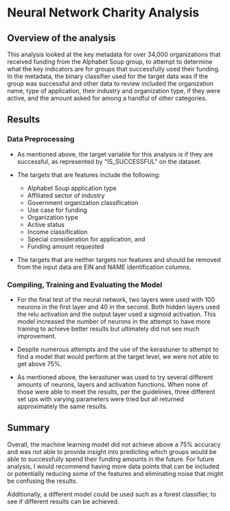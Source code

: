 # Neural Network Charity Analysis

## Overview of the analysis

This analysis looked at the key metadata for over 34,000 organizations that received funding from the Alphabet Soup group, to attempt to determine what the key indicators are for groups that successfully used their funding. In the metadata, the binary classifier used for the target data was if the group was successful and other data to review included the organization name, type of application, their industry and organization type, if they were active, and the amount asked for among a handful of other categories.

## Results

### Data Preprocessing

* As mentioned above, the target variable for this analysis is if they are successful, as represented by "IS_SUCCESSFUL" on the dataset.

* The targets that are features include the following:
  * Alphabet Soup application type
  * Affiliated sector of industry
  * Government organization classification
  * Use case for funding
  * Organization type
  * Active status
  * Income classification
  * Special consideration for application, and
  * Funding amount requested

* The targets that are neither targets nor features and should be removed from the input data are EIN and NAME identification columns.

### Compiling, Training and Evaluating the Model

* For the final test of the neural network, two layers were used with 100 neurons in the first layer and 40 in the second. Both hidden layers used the relu activation and the output layer used a sigmoid activation. This model increased the number of neurons in the attempt to have more training to achieve better results but ultimately did not see much improvement.

* Despite numerous attempts and the use of the kerastuner to attempt to find a model that would perform at the target level, we were not able to get above 75%.

* As mentioned above, the kerastuner was used to try several different amounts of neurons, layers and activation functions. When none of those were able to meet the results, per the guidelines, three different set ups with varying parameters were tried but all returned approximately the same results.

## Summary

Overall, the machine learning model did not achieve above a 75% accuracy and was not able to provide insight into predicting which groups would be able to successfully spend their funding amounts in the future. For future analysis, I would recommend having more data points that can be included or potentially reducing some of the features and eliminating noise that might be confusing the results.

Additionally, a different model could be used such as a forest classifier, to see if different results can be achieved.
